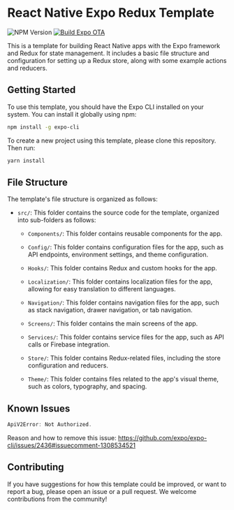 # React Native Expo Redux Template
![NPM Version](https://img.shields.io/npm/v/react-native-expo-redux-template)
[![Build Expo OTA](https://github.com/hpccbk/react-native-expo-redux-template/actions/workflows/update.yml/badge.svg)](https://github.com/hpccbk/react-native-expo-redux-template/actions/workflows/update.yml)


This is a template for building React Native apps with the Expo framework and Redux for state management. It includes a basic file structure and configuration for setting up a Redux store, along with some example actions and reducers.

## Getting Started

To use this template, you should have the Expo CLI installed on your system. You can install it globally using npm:

```bash
npm install -g expo-cli
```

To create a new project using this template, please clone this repository. Then run:

```bash
yarn install
```

## File Structure

The template's file structure is organized as follows:

- `src/`: This folder contains the source code for the template, organized into sub-folders as follows:

  - `Components/`: This folder contains reusable components for the app.

  - `Config/`: This folder contains configuration files for the app, such as API endpoints, environment settings, and theme configuration.

  - `Hooks/`: This folder contains Redux and custom hooks for the app.

  - `Localization/`: This folder contains localization files for the app, allowing for easy translation to different languages.

  - `Navigation/`: This folder contains navigation files for the app, such as stack navigation, drawer navigation, or tab navigation.

  - `Screens/`: This folder contains the main screens of the app.

  - `Services/`: This folder contains service files for the app, such as API calls or Firebase integration.

  - `Store/`: This folder contains Redux-related files, including the store configuration and reducers.

  - `Theme/`: This folder contains files related to the app's visual theme, such as colors, typography, and spacing.

## Known Issues

```js
ApiV2Error: Not Authorized.
```
Reason and how to remove this issue: https://github.com/expo/expo-cli/issues/2436#issuecomment-1308534521


## Contributing

If you have suggestions for how this template could be improved, or want to report a bug, please open an issue or a pull request. We welcome contributions from the community!


